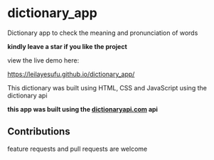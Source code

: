 
# dictionary_app
Dictionary app to check the meaning and pronunciation of words


**kindly leave a star if you like the project**

view the live demo here: 

https://leilayesufu.github.io/dictionary_app/



This dictionary was built using HTML, CSS and JavaScript using the dictionary api 


**this app was built using the [dictionaryapi.com](https://dictionaryapi.dev/) api**

## Contributions
feature requests and pull requests are welcome
